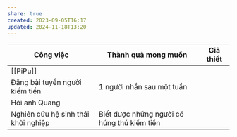 ```yaml
---
share: true
created: 2023-09-05T16:17
updated: 2024-11-18T13:20
---
```

| Công việc                           | Thành quả mong muốn                         | Giả thiết |
| ----------------------------------- | ------------------------------------------- | --------- |
| [[PiPu]]                            |                                             |           |
| Đăng bài tuyển người kiếm tiền      | 1 người nhắn sau một tuần                   |           |
| Hỏi anh Quang                       |                                             |           |
| Nghiên cứu hệ sinh thái khởi nghiệp | Biết được những người có hứng thú kiếm tiền |           |
